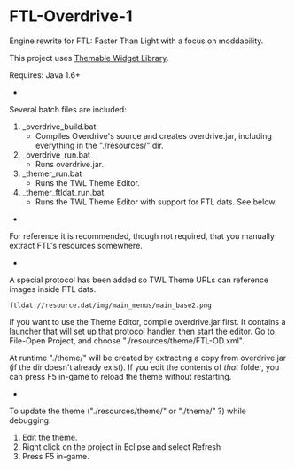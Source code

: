 FTL-Overdrive-1
===============

Engine rewrite for FTL: Faster Than Light with a focus on moddability.

This project uses [Themable Widget Library](http://l33tlabs.org).

Requires: Java 1.6+

-

Several batch files are included:

 1. \_overdrive_build.bat
    - Compiles Overdrive's source and creates overdrive.jar, including everything in the "./resources/" dir.
 2. \_overdrive\_run.bat
    - Runs overdrive.jar.
 3. \_themer\_run.bat
    - Runs the TWL Theme Editor.
 4. \_themer\_ftldat\_run.bat
    - Runs the TWL Theme Editor with support for FTL dats. See below.

-

For reference it is recommended, though not required, that you manually extract FTL's resources somewhere.

-

A special protocol has been added so TWL Theme URLs can reference images inside FTL dats.

    ftldat://resource.dat/img/main_menus/main_base2.png

If you want to use the Theme Editor, compile overdrive.jar first. It contains a launcher that will set up that protocol handler, then start the editor. Go to File-Open Project, and choose "./resources/theme/FTL-OD.xml".

At runtime "./theme/" will be created by extracting a copy from overdrive.jar (if the dir doesn't already exist). If you edit the contents of *that* folder, you can press F5 in-game to reload the theme without restarting.

-

To update the theme ("./resources/theme/" or "./theme/" ?) while debugging:

 1. Edit the theme.
 2. Right click on the project in Eclipse and select Refresh
 3. Press F5 in-game.
